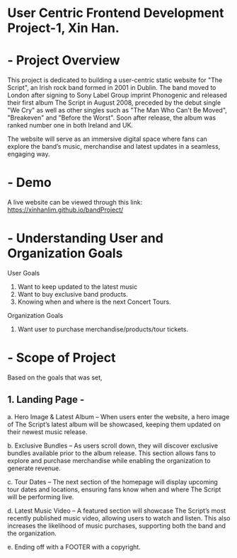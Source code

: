 # User Centric Frontend Development Project-1, Xin Han.
# - Project Overview
This project is dedicated to building a user-centric static website for "The Script", an Irish rock band formed in 2001 in Dublin.
The band moved to London after signing to Sony Label Group imprint Phonogenic and released their first album The Script in August 2008, preceded by the debut single "We Cry" as well as other singles such as "The Man Who Can't Be Moved", "Breakeven" and "Before the Worst".
Soon after release, the album was ranked number one in both Ireland and UK.

The website will serve as an immersive digital space where fans can explore the band’s music, merchandise and latest updates in a seamless, engaging way. 

# - Demo
A live website can be viewed through this link: https://xinhanlim.github.io/bandProject/

# - Understanding User and Organization Goals
User Goals
1. Want to keep updated to the latest music
2. Want to buy exclusive band products.
3. Knowing when and where is the next Concert Tours.

Organization Goals
1. Want user to purchase merchandise/products/tour tickets.

# - Scope of Project
Based on the goals that was set,

## 1. Landing Page - 
a. Hero Image & Latest Album – When users enter the website, a hero image of The Script’s latest album will be showcased, keeping them updated on their newest music release.

b. Exclusive Bundles – As users scroll down, they will discover exclusive bundles available prior to the album release. This section allows fans to explore and purchase merchandise while enabling the organization to generate revenue.

c. Tour Dates – The next section of the homepage will display upcoming tour dates and locations, ensuring fans know when and where The Script will be performing live.

d. Latest Music Video – A featured section will showcase The Script’s most recently published music video, allowing users to watch and listen. This also increases the likelihood of music purchases, supporting both the band and the organization.

e. Ending off with a FOOTER with a copyright.
